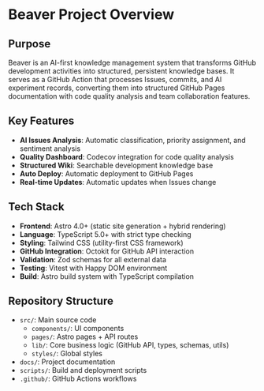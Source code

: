 # Beaver Project Overview

## Purpose
Beaver is an AI-first knowledge management system that transforms GitHub development activities into structured, persistent knowledge bases. It serves as a GitHub Action that processes Issues, commits, and AI experiment records, converting them into structured GitHub Pages documentation with code quality analysis and team collaboration features.

## Key Features
- **AI Issues Analysis**: Automatic classification, priority assignment, and sentiment analysis
- **Quality Dashboard**: Codecov integration for code quality analysis
- **Structured Wiki**: Searchable development knowledge base
- **Auto Deploy**: Automatic deployment to GitHub Pages
- **Real-time Updates**: Automatic updates when Issues change

## Tech Stack
- **Frontend**: Astro 4.0+ (static site generation + hybrid rendering)
- **Language**: TypeScript 5.0+ with strict type checking
- **Styling**: Tailwind CSS (utility-first CSS framework)
- **GitHub Integration**: Octokit for GitHub API interaction
- **Validation**: Zod schemas for all external data
- **Testing**: Vitest with Happy DOM environment
- **Build**: Astro build system with TypeScript compilation

## Repository Structure
- `src/`: Main source code
  - `components/`: UI components
  - `pages/`: Astro pages + API routes
  - `lib/`: Core business logic (GitHub API, types, schemas, utils)
  - `styles/`: Global styles
- `docs/`: Project documentation
- `scripts/`: Build and deployment scripts
- `.github/`: GitHub Actions workflows